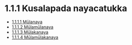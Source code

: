 # 1.1.1 Kusalapada nayacatukka

* [1.1.1.1 Mūlanaya](1.1.1/1.1.1.1.md)
* [1.1.1.2 Mūlamūlanaya](1.1.1/1.1.1.2.md)
* [1.1.1.3 Mūlakanaya](1.1.1/1.1.1.3.md)
* [1.1.1.4 Mūlamūlakanaya](1.1.1/1.1.1.4.md)
